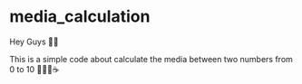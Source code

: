 # media_calculation

Hey Guys 🐱‍👤

This is a simple code about calculate the media between two numbers from 0 to 10 👨🏿‍💻☕
